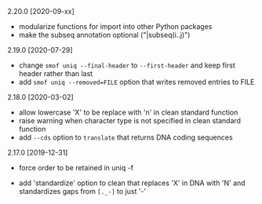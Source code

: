 2.20.0 [2020-09-xx]

  * modularize functions for import into other Python packages
  * make the subseq annotation optional ("|subseq(i..j)")

2.19.0 [2020-07-29]

  * change `smof uniq --final-header` to `--first-header` and keep first header
    rather than last
  * add `smof uniq --removed=FILE` option that writes removed entries to FILE

2.18.0 [2020-03-02]

  * allow lowercase 'X' to be replace with 'n' in clean standard function
  * raise warning when character type is not specified in clean standard function
  * add `--cds` option to `translate` that returns DNA coding sequences

2.17.0 [2019-12-31]

  * force order to be retained in uniq -f

  * add 'standardize' option to clean that replaces 'X' in DNA with 'N' and
    standardizes gaps from `[._-]` to just '-' 
